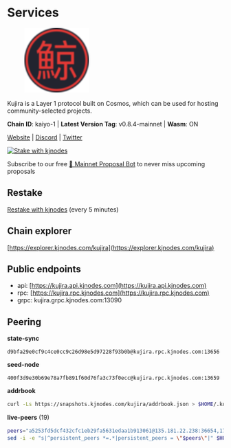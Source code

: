 # Services

<figure><img src="https://raw.githubusercontent.com/kj89/cosmos-images/main/logos/kujira.png" width="150" alt=""><figcaption></figcaption></figure>

Kujira is a Layer 1 protocol built on Cosmos, which can be used for  hosting community-selected projects.

**Chain ID**: kaiyo-1 | **Latest Version Tag**: v0.8.4-mainnet | **Wasm**: ON

[Website](https://kujira.app) | [Discord](https://discord.gg/teamkujira) | [Twitter](https://twitter.com/TeamKujira)

[![Stake with kjnodes](https://i.ibb.co/cr44Q8j/button-stake-with-kjnodes.png)](https://restake.app/kujira/kujiravaloper1tnuqj73jfn3724lqz34c27tuv80nv336sadqym)

Subscribe to our free [🤖 Mainnet Proposal Bot](https://t.me/kjnodes_proposal_bot) to never miss upcoming proposals

## Restake

[Restake with kjnodes](https://restake.app/kujira/kujiravaloper1tnuqj73jfn3724lqz34c27tuv80nv336sadqym) (every 5 minutes)
## Chain explorer
[https://explorer.kjnodes.com/kujira](https://explorer.kjnodes.com/kujira)

## Public endpoints

* api: [https://kujira.api.kjnodes.com](https://kujira.api.kjnodes.com)
* rpc: [https://kujira.rpc.kjnodes.com](https://kujira.rpc.kjnodes.com)
* grpc: kujira.grpc.kjnodes.com:13090

## Peering

**state-sync**

```text
d9bfa29e0cf9c4ce0cc9c26d98e5d97228f93b0b@kujira.rpc.kjnodes.com:13656
```

**seed-node**

```text
400f3d9e30b69e78a7fb891f60d76fa3c73f0ecc@kujira.rpc.kjnodes.com:13659
```

**addrbook**
```bash
curl -Ls https://snapshots.kjnodes.com/kujira/addrbook.json > $HOME/.kujira/config/addrbook.json
```

**live-peers** (19)
```bash
peers="a5253fd5dcf432cfc1eb29fa5631edaa1b913061@135.181.22.238:36654,177872437b2a31ebb0fb740ba5bd32b0be99e280@5.79.74.229:31095,7c26c34148779b1d0979eb069dbe354752a3644f@5.9.84.213:25656,780ee91b43bcdced2daebee61996742f6b01b579@138.201.197.119:2000,beb3329e969ae64d97c276f0ed0a1773ebdf61dc@146.19.24.142:26656,d6f2eee997d108d4fde5683e31d678427376dfce@77.68.27.75:26656,a7e7864f241db457f38d8e5b5b3c3de989dea2fe@66.94.126.62:26656,8a210f1bcfc9015a7bc18dcc5add29c0dce3f2dc@95.217.70.62:26656,fa57c7c253be46ad9f696ee2f2c1d72cbc6a1591@146.59.52.135:31095,4018be5af4189573366762fa168826b4408418db@135.125.188.17:32095,d9bfa29e0cf9c4ce0cc9c26d98e5d97228f93b0b@65.109.88.38:13656,3d150f6a71caca5607daff69c9049c04c37da64e@51.210.223.186:30095,b8e8c1738a49cd6143cf83287a5087c2618ebca0@141.95.47.82:30256,9c8826ceeb1254d16856092a50df4fd720910362@50.116.49.237:26656,01d708d4124f30700c05c97947ae10231d8755f7@95.217.197.100:26655,471518432477e31ea348af246c0b54095d41352c@88.198.131.126:26656,bba10290da32f3cb41e15c3a192413666ce05cee@5.9.208.14:26656,79ace78a1fb98876c7bcbf8ec54864b740aa76ff@65.108.128.201:11856,d2247f7b919f0781c90ee61958d7044665a22d38@169.155.169.182:26656"
sed -i -e "s|^persistent_peers *=.*|persistent_peers = \"$peers\"|" $HOME/.kujira/config/config.toml
```
